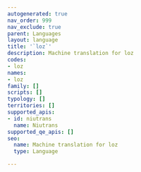 ```yaml
---
autogenerated: true
nav_order: 999
nav_exclude: true
parent: Languages
layout: language
title: '`loz`'
description: Machine translation for loz
codes:
- loz
names:
- loz
family: []
scripts: []
typology: []
territories: []
supported_apis:
- id: niutrans
  name: Niutrans
supported_qe_apis: []
seo:
  name: Machine translation for loz
  type: Language

---
```


